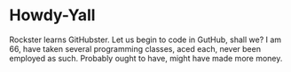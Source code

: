 # Howdy-Yall
Rockster learns GitHubster.
Let us begin to code in GutHub, shall we?
I am 66, have taken several programming classes, aced each, never been employed as such.
Probably ought to have, might have made more money.
